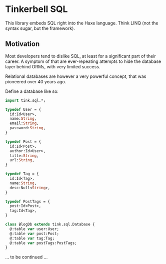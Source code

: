 # Tinkerbell SQL

This library embeds SQL right into the Haxe language. Think LINQ (not the syntax sugar, but the framework).

## Motivation

Most developers tend to dislike SQL, at least for a significant part of their career. A symptom of that are ever-repeating attempts to hide the database layer behind ORMs, with very limited success.

Relational databases are however a very powerful concept, that was pioneered over 40 years ago.



Define a database like so:
  
```haxe
import tink.sql.*;

typedef User = {
  id:Id<User>,
  name:String,
  email:String,
  password:String,
}

typedef Post = {
  id:Id<Post>,
  author:Id<User>,
  title:String,
  url:String,
}

typedef Tag = {
  id:Id<Tag>,
  name:String,
  desc:Null<String>,
}

typedef PostTags = {
  post:Id<Post>,
  tag:Id<Tag>,
}

class BlogDb extends tink.sql.Database {
  @:table var user:User;
  @:table var post:Post;
  @:table var tag:Tag;
  @:table var postTags:PostTags;
}
```

... to be continued ...
